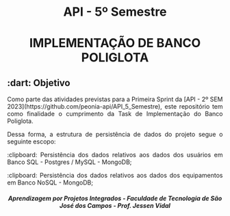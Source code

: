 <h1 align="center"> API - 5º Semestre</h1>

<h1 align="center"> IMPLEMENTAÇÃO DE BANCO POLIGLOTA</h1>

<h2> :dart: Objetivo</h2>

<p align="justify"> Como parte das atividades previstas para a Primeira Sprint da [API - 2º SEM 2023](https://github.com/peonia-api/API_5_Semestre), este repositório tem como finalidade o cumprimento da Task de Implementação do Banco Poliglota.</p>

<p align="justify"> Dessa forma, a estrutura de persistência de dados do projeto segue o seguinte escopo:</p>

<p align="justify"> :clipboard: Persistência dos dados relativos aos dados dos usuários em Banco SQL - Postgres / MySQL - MongoDB;</p>

<p align="justify"> :clipboard: Persistência dos dados relativos aos dados dos equipamentos em Banco NoSQL - MongoDB;</p>

<h5 align="center"> Aprendizagem por Projetos Integrados - Faculdade de Tecnologia de São José dos Campos - Prof. Jessen Vidal </h5>
